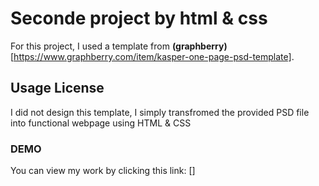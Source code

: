 # Seconde project by html & css
For this project, I used a template from **(graphberry)**[https://www.graphberry.com/item/kasper-one-page-psd-template].
## Usage License
I did not design this template, I simply transfromed the provided PSD file into functional webpage using HTML & CSS
### DEMO
You can view my work by clicking this link:
[]
